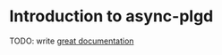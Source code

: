 # Introduction to async-plgd

TODO: write [great documentation](http://jacobian.org/writing/great-documentation/what-to-write/)
